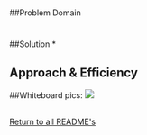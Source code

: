 # 

##
##Problem Domain

#
##Solution
*
## Approach & Efficiency

##Whiteboard pics:
<img src="../assets/">

##

[Return to all README's](../../../../../README.md)
